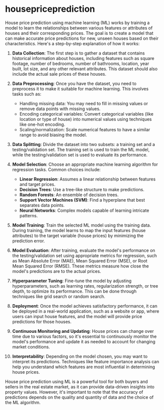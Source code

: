 # housepriceprediction

House price prediction using machine learning (ML) works by training a model to learn the relationships between various features or attributes of houses and their corresponding prices. The goal is to create a model that can make accurate price predictions for new, unseen houses based on their characteristics. Here's a step-by-step explanation of how it works:

1. **Data Collection**: The first step is to gather a dataset that contains historical information about houses, including features such as square footage, number of bedrooms, number of bathrooms, location, year built, lot size, and any other relevant attributes. This dataset should also include the actual sale prices of these houses.

2. **Data Preprocessing**: Once you have the dataset, you need to preprocess it to make it suitable for machine learning. This involves tasks such as:
   - Handling missing data: You may need to fill in missing values or remove data points with missing values.
   - Encoding categorical variables: Convert categorical variables (like location or type of house) into numerical values using techniques like one-hot encoding.
   - Scaling/normalization: Scale numerical features to have a similar range to avoid biasing the model.

3. **Data Splitting**: Divide the dataset into two subsets: a training set and a testing/validation set. The training set is used to train the ML model, while the testing/validation set is used to evaluate its performance.

4. **Model Selection**: Choose an appropriate machine learning algorithm for regression tasks. Common choices include:
   - **Linear Regression**: Assumes a linear relationship between features and target prices.
   - **Decision Trees**: Use a tree-like structure to make predictions.
   - **Random Forests**: An ensemble of decision trees.
   - **Support Vector Machines (SVM)**: Find a hyperplane that best separates data points.
   - **Neural Networks**: Complex models capable of learning intricate patterns.

5. **Model Training**: Train the selected ML model using the training data. During training, the model learns to map the input features (house attributes) to the target variable (house prices) by minimizing the prediction error.

6. **Model Evaluation**: After training, evaluate the model's performance on the testing/validation set using appropriate metrics for regression, such as Mean Absolute Error (MAE), Mean Squared Error (MSE), or Root Mean Squared Error (RMSE). These metrics measure how close the model's predictions are to the actual prices.

7. **Hyperparameter Tuning**: Fine-tune the model by adjusting hyperparameters, such as learning rates, regularization strength, or tree depth, to optimize its performance. This can be done through techniques like grid search or random search.

8. **Deployment**: Once the model achieves satisfactory performance, it can be deployed in a real-world application, such as a website or app, where users can input house features, and the model will provide price predictions for those houses.

9. **Continuous Monitoring and Updating**: House prices can change over time due to various factors, so it's essential to continuously monitor the model's performance and update it as needed to account for changing market conditions.

10. **Interpretability**: Depending on the model chosen, you may want to interpret its predictions. Techniques like feature importance analysis can help you understand which features are most influential in determining house prices.

House price prediction using ML is a powerful tool for both buyers and sellers in the real estate market, as it can provide data-driven insights into property values. However, it's important to note that the accuracy of predictions depends on the quality and quantity of data and the choice of the ML algorithm.
